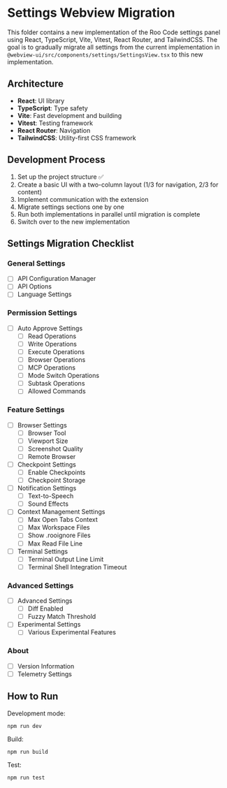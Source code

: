 # Settings Webview Migration

This folder contains a new implementation of the Roo Code settings panel using React, TypeScript, Vite, Vitest, React Router, and TailwindCSS. The goal is to gradually migrate all settings from the current implementation in `@webview-ui/src/components/settings/SettingsView.tsx` to this new implementation.

## Architecture

- **React**: UI library
- **TypeScript**: Type safety
- **Vite**: Fast development and building
- **Vitest**: Testing framework
- **React Router**: Navigation
- **TailwindCSS**: Utility-first CSS framework

## Development Process

1. Set up the project structure ✅
2. Create a basic UI with a two-column layout (1/3 for navigation, 2/3 for content)
3. Implement communication with the extension
4. Migrate settings sections one by one
5. Run both implementations in parallel until migration is complete
6. Switch over to the new implementation

## Settings Migration Checklist

### General Settings

- [ ] API Configuration Manager
- [ ] API Options
- [ ] Language Settings

### Permission Settings

- [ ] Auto Approve Settings
    - [ ] Read Operations
    - [ ] Write Operations
    - [ ] Execute Operations
    - [ ] Browser Operations
    - [ ] MCP Operations
    - [ ] Mode Switch Operations
    - [ ] Subtask Operations
    - [ ] Allowed Commands

### Feature Settings

- [ ] Browser Settings
    - [ ] Browser Tool
    - [ ] Viewport Size
    - [ ] Screenshot Quality
    - [ ] Remote Browser
- [ ] Checkpoint Settings
    - [ ] Enable Checkpoints
    - [ ] Checkpoint Storage
- [ ] Notification Settings
    - [ ] Text-to-Speech
    - [ ] Sound Effects
- [ ] Context Management Settings
    - [ ] Max Open Tabs Context
    - [ ] Max Workspace Files
    - [ ] Show .rooignore Files
    - [ ] Max Read File Line
- [ ] Terminal Settings
    - [ ] Terminal Output Line Limit
    - [ ] Terminal Shell Integration Timeout

### Advanced Settings

- [ ] Advanced Settings
    - [ ] Diff Enabled
    - [ ] Fuzzy Match Threshold
- [ ] Experimental Settings
    - [ ] Various Experimental Features

### About

- [ ] Version Information
- [ ] Telemetry Settings

## How to Run

Development mode:

```
npm run dev
```

Build:

```
npm run build
```

Test:

```
npm run test
```
